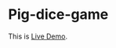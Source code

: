# Pig-dice-game

This is [Live Demo](http://htmlpreview.github.io/?https://github.com/FadyFouad/Pig-dice-game/blob/master/index.html).
